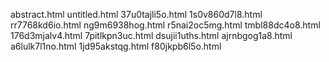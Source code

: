 abstract.html
untitled.html
37u0tajli5o.html
1s0v860d7l8.html
rr7768kd6io.html
ng9m6938hog.html
r5nai2oc5mg.html
tmbl88dc4o8.html
176d3mjalv4.html
7pitlkpn3uc.html
dsujii1uths.html
ajrnbgog1a8.html
a6lulk7l1no.html
1jd95akstqg.html
f80jkpb6l5o.html
